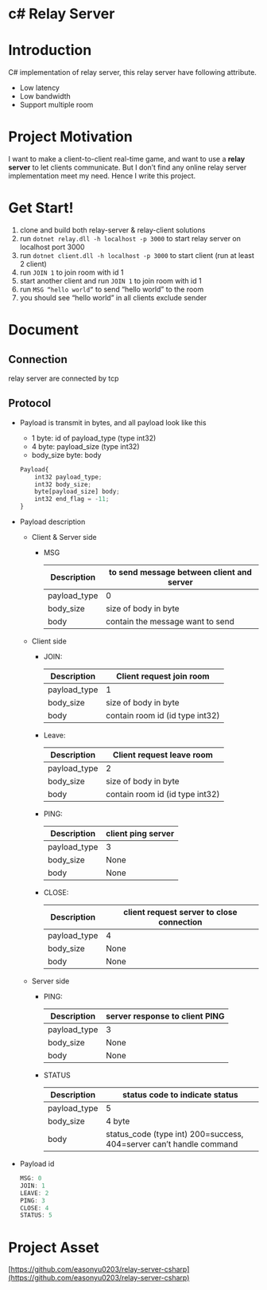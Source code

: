 # c# Relay Server


# Introduction

C# implementation of relay server, this relay server have following attribute.

- Low latency
- Low bandwidth
- Support multiple room

# Project Motivation

I want to make a client-to-client real-time game, and want to use a **relay server** to let clients communicate. But I don’t find any online relay server implementation meet my need. Hence I write this project.

# Get Start!

1. clone and build both relay-server & relay-client solutions
2. run `dotnet relay.dll -h localhost -p 3000` to start relay server on localhost port 3000 
3. run `dotnet client.dll -h localhost -p 3000` to start client (run at least 2 client)
4. run `JOIN 1` to join room with id 1
5. start another client and run `JOIN 1` to join room with id 1
6. run `MSG “hello world”` to send “hello world” to the room
7. you should see “hello world” in all clients exclude sender

# Document

## Connection

relay server are connected by tcp

## Protocol

- Payload is transmit in bytes, and all payload look like this
    - 1 byte: id of payload_type (type int32)
    - 4 byte: payload_size (type int32)
    - body_size byte: body
    
    ```jsx
    Payload{
    	int32 payload_type;
    	int32 body_size;
    	byte[payload_size] body;
    	int32 end_flag = -11;
    }
    ```
    
- Payload description
    - Client & Server side
        - MSG
            
            
            | Description | to send message between client and server |
            | --- | --- |
            | payload_type | 0 |
            | body_size | size of body in byte |
            | body | contain the message want to send |
    - Client side
        - JOIN:
            
            
            | Description | Client request join room |
            | --- | --- |
            | payload_type | 1 |
            | body_size | size of body in byte |
            | body | contain room id (id type int32) |
        - Leave:
            
            
            | Description | Client request leave room |
            | --- | --- |
            | payload_type | 2 |
            | body_size | size of body in byte |
            | body | contain room id (id type int32) |
        - PING:
            
            
            | Description | client ping server |
            | --- | --- |
            | payload_type | 3 |
            | body_size | None |
            | body | None |
        - CLOSE:
            
            
            | Description | client request server to close connection |
            | --- | --- |
            | payload_type | 4 |
            | body_size | None |
            | body | None |
    - Server side
        - PING:
            
            
            | Description | server response to client PING |
            | --- | --- |
            | payload_type | 3 |
            | body_size | None |
            | body | None |
        - STATUS
            
            
            | Description | status code to indicate status |
            | --- | --- |
            | payload_type | 5 |
            | body_size | 4 byte |
            | body | status_code (type int) 200=success, 404=server can’t handle command |
- Payload id
    
    ```jsx
    MSG: 0
    JOIN: 1
    LEAVE: 2
    PING: 3
    CLOSE: 4
    STATUS: 5
    ```
    

# Project Asset

[https://github.com/easonyu0203/relay-server-csharp](https://github.com/easonyu0203/relay-server-csharp)
